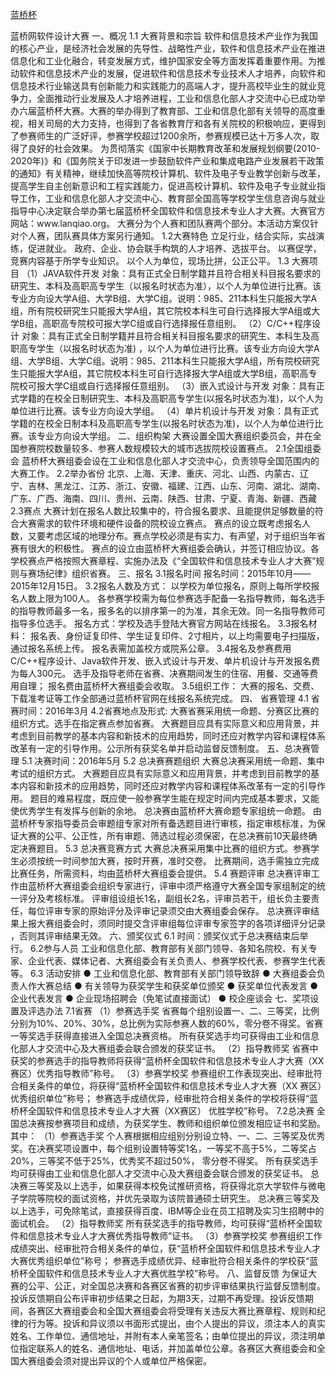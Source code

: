 <a href="http://lx.lanqiao.org" > 蓝桥杯 </a>
<head> 蓝桥网软件设计大赛 </head>
一、概况
1.1 大赛背景和宗旨
软件和信息技术产业作为我国的核心产业，是经济社会发展的先导性、战略性产业，软件和信息技术产业在推进信息化和工业化融合，转变发展方式，维护国家安全等方面发挥着重要作用。为推动软件和信息技术产业的发展，促进软件和信息技术专业技术人才培养，向软件和信息技术行业输送具有创新能力和实践能力的高端人才，提升高校毕业生的就业竞争力，全面推动行业发展及人才培养进程，工业和信息化部人才交流中心已成功举办六届蓝桥杯大赛。大赛的举办得到了教育部、工业和信息化部有关领导的高度重视，相关司局的大力支持，也得到了各省教育厅和各有关院校的积极响应，更得到了参赛师生的广泛好评，参赛学校超过1200余所，参赛规模已达十万多人次，取得了良好的社会效果。
为贯彻落实《国家中长期教育改革和发展规划纲要(2010-2020年)》和《国务院关于印发进一步鼓励软件产业和集成电路产业发展若干政策的通知》有关精神，继续加快高等院校计算机、软件及电子专业教学创新与改革，提高学生自主创新意识和工程实践能力，促进高校计算机、软件及电子专业就业指导工作，工业和信息化部人才交流中心、教育部全国高等学校学生信息咨询与就业指导中心决定联合举办第七届蓝桥杯全国软件和信息技术专业人才大赛。大赛官方网站：www.lanqiao.org。
大赛分为个人赛和团队赛两个部分。本活动方案仅针对个人赛，团队赛具体方案另行通知。
1.2大赛特色
立足行业，结合实际，实战演练，促进就业。
政府、企业、协会联手构筑的人才培养、选拔平台。
以赛促学，竞赛内容基于所学专业知识。
以个人为单位，现场比拼，公正公平。
1.3 大赛项目
（1）JAVA软件开发
对象：具有正式全日制学籍并且符合相关科目报名要求的研究生、本科及高职高专学生（以报名时状态为准），以个人为单位进行比赛。该专业方向设大学A组、大学B组、大学C组。说明：985、211本科生只能报大学A组，所有院校研究生只能报大学A组，其它院校本科生可自行选择报大学A组或大学B组，高职高专院校可报大学C组或自行选择报任意组别。
（2）C/C++程序设计
对象：具有正式全日制学籍并且符合相关科目报名要求的研究生、本科生及高职高专学生（以报名时状态为准) ，以个人为单位进行比赛。该专业方向设大学A组、大学B组、大学C组。说明：985、211本科生只能报大学A组，所有院校研究生只能报大学A组，其它院校本科生可自行选择报大学A组或大学B组，高职高专院校可报大学C组或自行选择报任意组别。
（3）嵌入式设计与开发
对象：具有正式学籍的在校全日制研究生、本科及高职高专学生(以报名时状态为准)，以个人为单位进行比赛。该专业方向设大学组。
（4）单片机设计与开发
对象：具有正式学籍的在校全日制本科及高职高专学生(以报名时状态为准)，以个人为单位进行比赛。该专业方向设大学组。
二、组织构架
大赛设置全国大赛组织委员会，并在全国参赛院校数量较多、参赛人数规模较大的城市选拔院校设置赛点。
2.1全国组委会
蓝桥杯大赛组委会设在工业和信息化部人才交流中心，负责领导全国范围内的大赛工作。
2.2举办省份
北京、上海、天津、重庆、河北、山西、内蒙古、辽宁、吉林、黑龙江、江苏、浙江、安徽、福建、江西、山东、河南、湖北、湖南、广东、广西、海南、四川、贵州、云南、陕西、甘肃、宁夏、青海、新疆、西藏
2.3赛点
大赛计划在报名人数比较集中的，符合报名要求、且能提供足够数量的符合大赛需求的软件环境和硬件设备的院校设立赛点。 赛点的设立既考虑报名人数，又要考虑区域的地理分布。赛点学校必须是有实力、有声望，对于组织当年省赛有很大的积极性。 赛点的设立由蓝桥杯大赛组委会确认，并签订相应协议。各学校赛点严格按照大赛章程、实施办法及《“全国软件和信息技术专业人才大赛”规则与赛场纪律》组织省赛。
三、报名
3.1报名时间
报名时间：2015年10月——2015年12月15日。
3.2报名人数及方式：
以学校为单位报名，原则上每所学校报名人数上限为100人。
各参赛学校需为每位参赛选手配备一名指导教师，每名选手的指导教师最多一名，报多名的以排序第一的为准，其余无效。同一名指导教师可指导多位选手。 报名方式：学校及选手登陆大赛官方网站在线报名。
3.3报名材料：
报名表、身份证复印件、学生证复印件、2寸相片，以上均需要电子扫描版，通过报名系统上传。 报名表需加盖校方或院系公章。
3.4报名及参赛费用
C/C++程序设计、Java软件开发、嵌入式设计与开发、单片机设计与开发报名费为每人300元。
选手及指导老师在省赛、决赛期间发生的住宿、用餐、交通等费用自理； 报名费由蓝桥杯大赛组委会收取。
3.5组织工作：
大赛的报名、交费、下载准考证等工作全部通过蓝桥杯官网在线报名系统完成。
四、 省赛管理
4.1 省赛时间：2016年3月
4.2省赛地点及形式:
大赛省赛采用统一命题、分赛区比赛的组织方式。选手在指定赛点参加省赛。 大赛题目应具有实际意义和应用背景，并考虑到目前教学的基本内容和新技术的应用趋势，同时还应对教学内容和课程体系改革有一定的引导作用。公示所有获奖名单并启动监督反馈制度。
五、总决赛管理
5.1 决赛时间：2016年5月
5.2 总决赛赛题组织
大赛总决赛采用统一命题、集中考试的组织方式。
大赛题目应具有实际意义和应用背景，并考虑到目前教学的基本内容和新技术的应用趋势，同时还应对教学内容和课程体系改革有一定的引导作用。
题目的难易程度，既应使一般参赛学生能在规定时间内完成基本要求，又能使优秀学生有发挥与创新的余地。
总决赛由蓝桥杯大赛命题专家组统一命题。
由蓝桥杯专家指导委员会审题组专家对所有备选题目进行审核，指定审核标准，为保证大赛的公平、公正性，所有审题、筛选过程必须保密，在总决赛前10天最终确定决赛题目。
5.3 总决赛竞赛方式
大赛总决赛采用集中比赛的组织方式。参赛学生必须按统一时间参加大赛，按时开赛，准时交卷。
比赛期间，选手需独立完成比赛任务，所需资料，均由蓝桥杯大赛组委会提供。
5.4 赛题评审
总决赛评审工作由蓝桥杯大赛组委会组织专家进行，评审中须严格遵守大赛全国专家组制定的统一评分及考核标准。
评审组设组长1名，副组长2名，评审员若干，组长负主要责任，每位评审专家的原始评分及评审记录须交由大赛组委会保存。
总决赛评审结果上报大赛组委会时，须同时提交含评审组每位评审专家签字的各项详细评分记录 ，否则其评审结果无效。
六、颁奖仪式
6.1 时间：颁奖仪式于总决赛结束后举行。
6.2参与人员
工业和信息化部、教育部有关部门领导、各知名院校、有关专家、企业代表、媒体记者、大赛组委会有关负责人、参赛学校代表、参赛学生代表等。 
6.3 活动安排
● 工业和信息化部、教育部有关部门领导致辞
● 大赛组委会负责人作大赛总结
● 有关领导为获奖学生和获奖单位颁奖
● 获奖单位代表发言 
● 企业代表发言
● 企业现场招聘会（免笔试直接面试）
● 校企座谈会
七、奖项设置及评选办法
7.1省赛
（1）参赛选手奖
省赛每个组别设置一、二、三等奖，比例分别为10%、20%、30%，总比例为实际参赛人数的60%，零分卷不得奖。省赛一等奖选手获得直接进入全国总决赛资格。 所有获奖选手均可获得由工业和信息化部人才交流中心及大赛组委会联合颁发的获奖证书。 
（2）指导教师奖
省赛中获奖的参赛选手的指导教师将获得“蓝桥杯全国软件和信息技术专业人才大赛（XX赛区）优秀指导教师”称号。
（3）参赛学校奖
参赛组织工作表现突出、经审批符合相关条件的单位，将获得“蓝桥杯全国软件和信息技术专业人才大赛（XX 赛区）优秀组织单位”称号；
参赛选手成绩优异，经审批符合相关条件的学校将获得“蓝桥杯全国软件和信息技术专业人才大赛（XX赛区） 优胜学校”称号。
7.2总决赛
全国总决赛按参赛项目和成绩，为获奖学生、教师和组织单位颁发相应证书和奖励。其中：
（1）参赛选手奖
个人赛根据相应组别分别设立特、一、二、三等奖及优秀奖。在决赛奖项设置中，每个组别设置特等奖1名，一等奖不高于5%，二等奖占20%，三等奖不低于25%，优秀奖不超过50%， 零分卷不得奖。 
所有获奖选手均可获得由工业和信息化部人才交流中心及大赛组委会联合颁发的获奖证书。 总决赛三等奖及以上选手，如果获得本校免试推研资格，将获得北京大学软件与微电子学院等院校的面试资格，并优先录取为该院普通硕士研究生。 总决赛三等奖及以上选手，可免除笔试，直接获得百度、IBM等企业在员工招聘及实习生招聘中的面试机会。 
（2）指导教师奖
所有获奖选手的指导教师，均可获得“蓝桥杯全国软件和信息技术专业人才大赛优秀指导教师”证书。
（3）参赛学校奖
参赛组织工作成绩突出、经审批符合相关条件的单位，获“蓝桥杯全国软件和信息技术专业人才大赛优秀组织单位”称号；
参赛选手成绩优异、经审批符合相关条件的学校获“蓝桥杯全国软件和信息技术专业人才大赛优胜学校”称号。
八、监督反馈
为保证大赛的公平、公正，对全国总决赛和各赛区省赛的初步评审结果执行监督反馈制度。投诉反馈期自公布评审初步结果之日起，为期3天，过期不再受理。投诉反馈期间，各赛区大赛组委会和全国大赛组委会将受理有关违反大赛比赛章程、规则和纪律的行为等。投诉和异议须以书面形式提出，由个人提出的异议，须注本人的真实姓名、工作单位、通信地址，并附有本人亲笔签名；由单位提出的异议，须注明单位指定联系人的姓名、通信地址、电话，并加盖单位公章。各赛区大赛组委会和全国大赛组委会须对提出异议的个人或单位严格保密。
